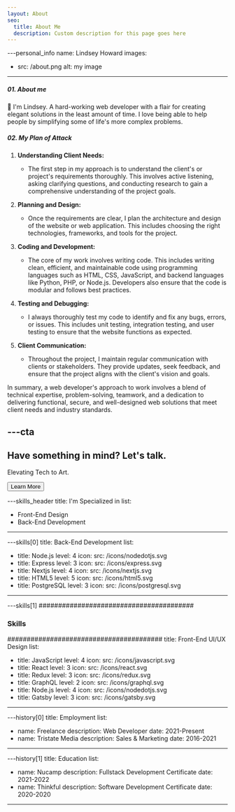 ```yaml
---
layout: About
seo:
  title: About Me
  description: Custom description for this page goes here
---
```




---personal_info
name: Lindsey Howard
images:
  - src: /about.png
    alt: my image
---
##### <span>01.</span> About me

👋 I'm Lindsey. A hard-working web developer with a flair for creating elegant solutions in the least amount of time. I love being able to help people by simplifying some of life's more complex problems.


##### <span>02.</span> My Plan of Attack

1. **Understanding Client Needs:**
   - The first step in my approach is to understand the client's or project's requirements thoroughly. This involves active listening, asking clarifying questions, and conducting research to gain a comprehensive understanding of the project goals.

2. **Planning and Design:**
   - Once the requirements are clear, I plan the architecture and design of the website or web application. This includes choosing the right technologies, frameworks, and tools for the project.

3. **Coding and Development:**
   - The core of my work involves writing code. This includes writing clean, efficient, and maintainable code using programming languages such as HTML, CSS, JavaScript, and backend languages like Python, PHP, or Node.js. Developers also ensure that the code is modular and follows best practices.

4. **Testing and Debugging:**
   - I always thoroughly test my code to identify and fix any bugs, errors, or issues. This includes unit testing, integration testing, and user testing to ensure that the website functions as expected.

5. **Client Communication:**
    - Throughout the project, I maintain regular communication with clients or stakeholders. They provide updates, seek feedback, and ensure that the project aligns with the client's vision and goals.

In summary, a web developer's approach to work involves a blend of technical expertise, problem-solving, teamwork, and a dedication to delivering functional, secure, and well-designed web solutions that meet client needs and industry standards.

---cta
---
## Have something in mind? Let's talk.

Elevating Tech to Art.

<Button href="/contact">
  Learn More
</Button>



---skills_header
title: I'm Specialized in
list:
  - Front-End Design
  - Back-End Development
---



---skills[0]
title: Back-End Development
list:
  - title: Node.js
    level: 4
    icon:
      src: /icons/nodedotjs.svg
  - title: Express
    level: 3
    icon:
      src: /icons/express.svg
  - title: Nextjs
    level: 4
    icon:
      src: /icons/nextjs.svg
  - title: HTML5
    level: 5
    icon:
      src: /icons/html5.svg
  - title: PostgreSQL
    level: 3
    icon:
      src: /icons/postgresql.svg
---



---skills[1]
########################################
### Skills
########################################
title: Front-End UI/UX Design
list:
  - title: JavaScript
    level: 4
    icon:
      src: /icons/javascript.svg
  - title: React
    level: 3
    icon:
      src: /icons/react.svg
  - title: Redux
    level: 3
    icon:
      src: /icons/redux.svg
  - title: GraphQL
    level: 2
    icon:
      src: /icons/graphql.svg
  - title: Node.js
    level: 4
    icon:
      src: /icons/nodedotjs.svg
  - title: Gatsby
    level: 3
    icon:
      src: /icons/gatsby.svg
---



---history[0]
title: Employment
list:
  - name: Freelance
    description: Web Developer
    date: 2021-Present
  - name: Tristate Media
    description: Sales & Marketing
    date: 2016-2021
---



---history[1]
title: Education
list:
  - name: Nucamp
    description: Fullstack Development Certificate
    date: 2021-2022
  - name: Thinkful
    description: Software Development Certificate
    date: 2020-2020
---
